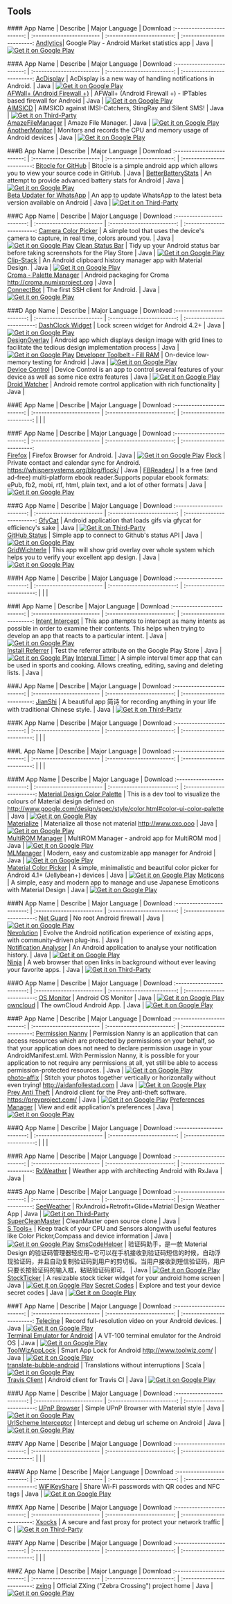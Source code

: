 
## Tools  
###\# 
App Name                   | Describe                  | Major Language             | Download 
:------------------------: | :------------------------ | :------------------------: | :------------------------: 
 [Andlytics](https://github.com/AndlyticsProject/andlytics)| Google Play - Android Market statistics app | Java |  [![Get it on Google Play](http://i.imgur.com/7sq06lr.png)](https://play.google.com/store/apps/details?id=com.github.andlyticsproject)

###A
App Name                   | Describe                  | Major Language             | Download 
:------------------------: | :------------------------ | :------------------------: | :------------------------: 
[AcDisplay](https://github.com/AChep/AcDisplay) | AcDisplay is a new way of handling notifications in Android. | Java | [![Get it on Google Play](http://i.imgur.com/7sq06lr.png)](https://play.google.com/store/apps/details?id=com.achep.acdisplay)  
[AFWall+ (Android Firewall +)](https://github.com/ukanth/afwall) | AFWall+ (Android Firewall +) - IPTables based firewall for Android | Java | [![Get it on Google Play](http://i.imgur.com/7sq06lr.png)](https://play.google.com/store/apps/details?id=dev.ukanth.ufirewall)  
[AIMSICD](https://github.com/SecUpwN/Android-IMSI-Catcher-Detector) | AIMSICD against IMSI-Catchers, StingRay and Silent SMS! | Java | [![Get it on Third-Party](http://i.imgur.com/ppYJYe5.png)](https://github.com/SecUpwN/Android-IMSI-Catcher-Detector/releases)  
[AmazeFileManager](https://github.com/arpitkh96/AmazeFileManager) | Amaze File Manager. | Java | [![Get it on Google Play](http://i.imgur.com/7sq06lr.png)](https://play.google.com/store/apps/details?id=com.amaze.filemanager)  
[AnotherMonitor](https://github.com/AntonioRedondo/AnotherMonitor) | Monitors and records the CPU and memory usage of Android devices | Java | [![Get it on Google Play](http://i.imgur.com/7sq06lr.png)](https://play.google.com/store/apps/details?id=org.anothermonitor)  
 

###B
App Name                   | Describe                  | Major Language             | Download 
:------------------------: | :------------------------ | :------------------------: | :------------------------: 
[Bitocle for GitHub](https://github.com/mthli/Bitocle) | Bitocle is a simple android app which allows you to view your source code in GitHub.  | Java | 
[BetterBatteryStats](https://github.com/asksven/BetterBatteryStats) | An attempt to provide advanced battery stats for Android  | Java | [![Get it on Google Play](http://i.imgur.com/7sq06lr.png)](https://play.google.com/store/apps/details?id=com.asksven.betterbatterystats)  
[Beta Updater for WhatsApp](https://github.com/javiersantos/WhatsAppBetaUpdater) | An app to update WhatsApp to the latest beta version available on Android  | Java | [![Get it on Third-Party](http://i.imgur.com/ppYJYe5.png)](https://github.com/javiersantos/WhatsAppBetaUpdater/releases)

###C
App Name                   | Describe                  | Major Language             | Download 
:------------------------: | :------------------------ | :------------------------: | :------------------------: 
[Camera Color Picker](https://github.com/tvbarthel/CameraColorPicker) | A simple tool that uses the device's camera to capture, in real time, colors around you. | Java | [![Get it on Google Play](http://i.imgur.com/7sq06lr.png)](https://play.google.com/store/apps/details?id=fr.tvbarthel.apps.cameracolorpicker)
[Clean Status Bar](https://github.com/emmaguy/clean-status-bar) | Tidy up your Android status bar before taking screenshots for the Play Store  | Java | [![Get it on Google Play](http://i.imgur.com/7sq06lr.png)](https://play.google.com/store/apps/details?id=com.emmaguy.cleanstatusbar)  
[Clip-Stack](https://github.com/heruoxin/Clip-Stack) | An Android clipboard history manager app with Material Design.  | Java | [![Get it on Google Play](http://i.imgur.com/7sq06lr.png)](https://play.google.com/store/apps/details?id=com.catchingnow.tinyclipboardmanager)  
[Croma - Palette Manager](https://github.com/numixproject/org.numixproject.croma) | Android packaging for Croma http://croma.numixproject.org | Java |  
[ConnectBot](https://github.com/connectbot/connectbot/) | The first SSH client for Android. | Java | [![Get it on Google Play](http://i.imgur.com/7sq06lr.png)](https://play.google.com/store/apps/details?id=org.connectbot)

###D
App Name                   | Describe                  | Major Language             | Download 
:------------------------: | :------------------------ | :------------------------: | :------------------------: 
[DashClock Widget](https://github.com/romannurik/dashclock) | Lock screen widget for Android 4.2+  | Java | [![Get it on Google Play](http://i.imgur.com/7sq06lr.png)](https://play.google.com/store/apps/details?id=net.nurik.roman.dashclock)  
[DesignOverlay](https://github.com/Manabu-GT/DesignOverlay-Android) | Android app which displays design image with grid lines to facilitate the tedious design implementation process  | Java | [![Get it on Google Play](http://i.imgur.com/7sq06lr.png)](https://play.google.com/store/apps/details?id=com.ms_square.android.design.overlay) 
[Developer Toolbelt - Fill RAM](https://github.com/T-Spoon/Android-Developer-Toolbelt) | On-device low-memory testing for Android | Java | [![Get it on Google Play](http://i.imgur.com/7sq06lr.png)](https://play.google.com/store/apps/details?id=com.tspoon.androidtoolbelt)  
[Device Control](https://github.com/Evisceration/DeviceControl) | Device Control is an app to control several features of your device as well as some nice extra features  | Java | [![Get it on Google Play](http://i.imgur.com/7sq06lr.png)](https://play.google.com/store/apps/details?id=org.namelessrom.devicecontrol)
[Droid Watcher](https://github.com/Odrin/Droid-Watcher) | Android remote control application with rich functionality | Java |

###E
App Name                   | Describe                  | Major Language             | Download 
:------------------------: | :------------------------ | :------------------------: | :------------------------: 
 | | | 

###F
App Name                   | Describe                  | Major Language             | Download 
:------------------------: | :------------------------ | :------------------------: | :------------------------:  
[Firefox](https://wiki.mozilla.org/Mobile/Fennec/Android) | Firefox Browser for Android. | Java | [![Get it on Google Play](http://i.imgur.com/7sq06lr.png)](https://play.google.com/store/apps/details?id=org.mozilla.firefox)
[Flock](https://github.com/WhisperSystems/Flock) | Private contact and calendar sync for Android. https://whispersystems.org/blog/flock/  | Java | 
[FBReaderJ](https://github.com/geometer/FBReaderJ) | Is a free (and ad-free) multi-platform ebook reader.Supports popular ebook formats: ePub, fb2, mobi, rtf, html, plain text, and a lot of other formats | Java | [![Get it on Google Play](http://i.imgur.com/7sq06lr.png)](https://play.google.com/store/apps/details?id=org.geometerplus.zlibrary.ui.android)

###G
App Name                   | Describe                  | Major Language             | Download 
:------------------------: | :------------------------ | :------------------------: | :------------------------: 
[GfyCat](https://github.com/dlew/android-gfycat) | Android application that loads gifs via gfycat for efficiency's sake  | Java | [![Get it on Third-Party](http://i.imgur.com/ppYJYe5.png)](https://github.com/dlew/android-gfycat/releases)  
[GitHub Status](https://github.com/cdeange/github-status) | Simple app to connect to Github's status API  | Java | [![Get it on Google Play](http://i.imgur.com/7sq06lr.png)](https://play.google.com/store/apps/details?id=com.deange.githubstatus)  
[GridWichterle](https://github.com/inmite/android-grid-wichterle) | This app will show grid overlay over whole system which helps you to verify your excellent app design.  | Java | [![Get it on Google Play](http://i.imgur.com/7sq06lr.png)](https://play.google.com/store/apps/details?id=eu.inmite.android.gridwichterle)  

###H
App Name                   | Describe                  | Major Language             | Download 
:------------------------: | :------------------------ | :------------------------: | :------------------------: 
 | | | 

###I
App Name                   | Describe                  | Major Language             | Download 
:------------------------: | :------------------------ | :------------------------: | :------------------------: 
[Intent Intercept](https://github.com/intrications/intent-intercept) | This app attempts to intercept as many intents as possible in order to examine their contents. This helps when trying to develop an app that reacts to a particular intent.  | Java | [![Get it on Google Play](http://i.imgur.com/7sq06lr.png)](https://play.google.com/store/apps/details?id=uk.co.ashtonbrsc.android.intentintercept)  
[Install Referrer](https://github.com/SimonMarquis/Android-InstallReferrer) | Test the referrer attribute on the Google Play Store | Java | [![Get it on Google Play](http://i.imgur.com/7sq06lr.png)](https://play.google.com/store/apps/details?id=fr.simon.marquis.installreferrer)
[Interval Timer](https://github.com/jemboy/android-interval-timer) | A simple interval timer app that can be used in sports and cooking. Allows creating, editing, saving and deleting lists. | Java |  

###J
App Name                   | Describe                  | Major Language             | Download 
:------------------------: | :------------------------ | :------------------------: | :------------------------: 
[JianShi](https://github.com/wingjay/jianshi) | A beautiful app 简诗 for recording anything in your life with traditional Chinese style.  | Java | [![Get it on Third-Party](http://i.imgur.com/ppYJYe5.png)](https://github.com/wingjay/jianshi/releases)   

###K
App Name                   | Describe                  | Major Language             | Download 
:------------------------: | :------------------------ | :------------------------: | :------------------------: 
 | | | 

###L
App Name                   | Describe                  | Major Language             | Download 
:------------------------: | :------------------------ | :------------------------: | :------------------------: 
 | | | 

###M
App Name                   | Describe                  | Major Language             | Download 
:------------------------: | :------------------------ | :------------------------: | :------------------------: 
[Material Design Color Palette](https://github.com/HozakaN/MaterialDesignColorPalette) | This is a dev tool to visualize the colours of Material design defined on http://www.google.com/design/spec/style/color.html#color-ui-color-palette  | Java | [![Get it on Google Play](http://i.imgur.com/7sq06lr.png)](https://play.google.com/store/apps/details?id=fr.hozakan.materialdesigncolorpalette)  
[Materialize](https://github.com/oxoooo/materialize) | Materialize all those not material http://www.oxo.ooo  | Java | [![Get it on Google Play](http://i.imgur.com/7sq06lr.png)](https://play.google.com/store/apps/details?id=ooo.oxo.apps.materialize)  
[MultiROM Manager](https://github.com/Tasssadar/MultiROMMgr) | MultiROM Manager - android app for MultiROM mod  | Java | [![Get it on Google Play](http://i.imgur.com/7sq06lr.png)](https://play.google.com/store/apps/details?id=com.tassadar.multirommgr)  
[MLManager](https://github.com/javiersantos/MLManager) | Modern, easy and customizable app manager for Android  | Java | [![Get it on Google Play](http://i.imgur.com/7sq06lr.png)](https://play.google.com/store/apps/details?id=com.javiersantos.mlmanager)  
[Material Color Picker](https://github.com/4k3R/material-color-picker) | A simple, minimalistic and beautiful color picker for Android 4.1+ (Jellybean+) devices | Java | [![Get it on Google Play](http://i.imgur.com/7sq06lr.png)](https://play.google.com/store/apps/details?id=com.anjithsasindran.materialcolorpicker&hl=en)
[Moticons](https://github.com/javiersantos/Moticons) | A simple, easy and modern app to manage and use Japanese Emoticons with Material Design | Java | [![Get it on Google Play](http://i.imgur.com/7sq06lr.png)](https://play.google.com/store/apps/details?id=com.javiersantos.moticons)

###N
App Name                   | Describe                  | Major Language             | Download 
:------------------------: | :------------------------ | :------------------------: | :------------------------: 
[Net Guard](https://github.com/M66B/NetGuard) | No root Android firewall  | Java | [![Get it on Google Play](http://i.imgur.com/7sq06lr.png)](https://play.google.com/apps/testing/eu.faircode.netguard)  
[Nevolution](https://github.com/oasisfeng/nevolution) | Evolve the Android notification experience of existing apps, with community-driven plug-ins.  | Java |  
[Notification Analyser](https://github.com/MPieter/Notification-Analyser) | An Android application to analyse your notification history.  | Java | [![Get it on Google Play](http://i.imgur.com/7sq06lr.png)](https://play.google.com/store/apps/details?id=com.tierep.notificationanalyser)  
[Ninja](https://github.com/mthli/Ninja) | A web browser that open links in background without ever leaving your favorite apps.  | Java | [![Get it on Third-Party](http://i.imgur.com/ppYJYe5.png)](http://www.coolapk.com/apk/io.github.mthli.Ninja)   

###O
App Name                   | Describe                  | Major Language             | Download 
:------------------------: | :------------------------ | :------------------------: | :------------------------: 
[OS Monitor](https://github.com/eolwral/OSMonitor) | Android OS Monitor  | Java | [![Get it on Google Play](http://i.imgur.com/7sq06lr.png)](https://play.google.com/store/apps/details?id=com.eolwral.osmonitor)  
[owncloud](https://github.com/owncloud/android) | The ownCloud Android App. | Java | [![Get it on Google Play](http://i.imgur.com/7sq06lr.png)](https://play.google.com/store/apps/details?id=com.owncloud.android)

###P
App Name                   | Describe                  | Major Language             | Download 
:------------------------: | :------------------------ | :------------------------: | :------------------------: 
[Permission Nanny](https://github.com/littledot/Permission-Nanny) | Permission Nanny is an application that can access resources which are protected by permissions on your behalf, so that your application does not need to declare permission usage in your AndroidManifest.xml. With Permission Nanny, it is possible for your application to not require any permissions at all, yet still be able to access permission-protected resources.  | Java | [![Get it on Google Play](http://i.imgur.com/7sq06lr.png)](https://play.google.com/store/apps/details?id=com.permissionnanny)  
[photo-affix](https://github.com/afollestad/photo-affix) | Stitch your photos together vertically or horizontally without even trying! http://aidanfollestad.com  | Java | [![Get it on Google Play](http://i.imgur.com/7sq06lr.png)](https://github.com/afollestad/photo-affix/raw/master/apk/PhotoAffix.apk)  
[Prey Anti Theft](https://github.com/prey/prey-android-client) | Android client for the Prey anti-theft software. https://preyproject.com/  | Java | [![Get it on Google Play](http://i.imgur.com/7sq06lr.png)](https://play.google.com/store/apps/details?id=com.prey) 
[Preferences Manager](https://github.com/SimonMarquis/Android-PreferencesManager) | View and edit application's preferences | Java | [![Get it on Google Play](http://i.imgur.com/7sq06lr.png)](https://play.google.com/store/apps/details?id=fr.simon.marquis.preferencesmanager)

###Q
App Name                   | Describe                  | Major Language             | Download 
:------------------------: | :------------------------ | :------------------------: | :------------------------: 
 | | | 

###R
App Name                   | Describe                  | Major Language             | Download 
:------------------------: | :------------------------ | :------------------------: | :------------------------: 
[RxWeather](https://github.com/SmartDengg/RxWeather) | Weather app with architecting Android with RxJava | Java |  

###S
App Name                   | Describe                  | Major Language             | Download 
:------------------------: | :------------------------ | :------------------------: | :------------------------: 
[SeeWeather](https://github.com/xcc3641/SeeWeather) | RxAndroid+Retrofit+Glide+Matrial Design Weather App  | Java | [![Get it on Third-Party](http://i.imgur.com/ppYJYe5.png)](http://www.wandoujia.com/apps/com.xiecc.seeWeather)  
[SuperCleanMaster](https://github.com/joyoyao/superCleanMaster) | CleanMaster open source clone | Java |  
[S Tools+](https://github.com/naman14/S-Tools) | Keep track of your CPU and Sensors alongwith useful features like Color Picker,Compass and device information | Java | [![Get it on Google Play](http://i.imgur.com/7sq06lr.png)](https://play.google.com/store/apps/details?id=com.naman14.stools) 
[SmsCodeHelper](https://github.com/drakeet/SmsCodeHelper) | 验证码助手，是一款 Material Design 的验证码管理器轻应用~它可以在手机接收到验证码短信的时候，自动浮现验证码，并且自动复制验证码到用户的剪切板。当用户接收到短信验证码，用户只要长按验证码的输入框，粘贴验证码即可。 | Java | [![Get it on Google Play](http://i.imgur.com/7sq06lr.png)](https://play.google.com/store/apps/details?id=me.drakeet.inmessage)  
[StockTicker](https://github.com/premnirmal/StockTicker) | A resizable stock ticker widget for your android home screen | Java | [![Get it on Google Play](http://i.imgur.com/7sq06lr.png)](https://play.google.com/store/apps/details?id=com.github.premnirmal.tickerwidget) 
[Secret Codes](https://github.com/SimonMarquis/Android-SecretCodes) | Explore and test your device secret codes | Java | [![Get it on Google Play](http://i.imgur.com/7sq06lr.png)](https://play.google.com/store/apps/details?id=fr.simon.marquis.secretcodes)

###T
App Name                   | Describe                  | Major Language             | Download 
:------------------------: | :------------------------ | :------------------------: | :------------------------: 
[Telecine](https://github.com/JakeWharton/Telecine) | Record full-resolution video on your Android devices. | Java | [![Get it on Google Play](http://i.imgur.com/7sq06lr.png)](https://play.google.com/store/apps/details?id=com.jakewharton.telecine)  
[Terminal Emulator for Android](https://github.com/jackpal/Android-Terminal-Emulator) | A VT-100 terminal emulator for the Android OS | Java | [![Get it on Google Play](http://i.imgur.com/7sq06lr.png)](https://play.google.com/store/apps/details?id=jackpal.androidterm)  
[ToolWizAppLock](https://github.com/Toolwiz/ToolWizAppLock) | Smart App Lock for Android http://www.toolwiz.com/ | Java | [![Get it on Google Play](http://i.imgur.com/7sq06lr.png)](https://play.google.com/store/apps/details?id=com.cleanwiz.applock)  
[translate-bubble-android](https://github.com/47deg/translate-bubble-android) | Translations without interruptions  | Scala | [![Get it on Google Play](http://i.imgur.com/7sq06lr.png)](https://play.google.com/store/apps/details?id=com.fortysevendeg.translatebubble)  
[Travis Client](https://github.com/brave-warrior/TravisClient-Android) | Android client for Travis CI  | Java | [![Get it on Google Play](http://i.imgur.com/7sq06lr.png)](https://play.google.com/store/apps/details?id=com.khmelenko.lab.travisclient)  


###U
App Name                   | Describe                  | Major Language             | Download 
:------------------------: | :------------------------ | :------------------------: | :------------------------: 
[UPnP Browser](https://github.com/dgmltn/Android-UPnP-Browser) | Simple UPnP Browser with Material style | Java | [![Get it on Google Play](http://i.imgur.com/7sq06lr.png)](https://play.google.com/store/apps/details?id=com.dgmltn.upnpbrowser)  
[UrlScheme Interceptor](https://github.com/SimonMarquis/Android-UrlSchemeInterceptor) | Intercept and debug url scheme on Android | Java | [![Get it on Google Play](http://i.imgur.com/7sq06lr.png)](https://play.google.com/store/apps/details?id=fr.smarquis.usi.sample)

###V
App Name                   | Describe                  | Major Language             | Download 
:------------------------: | :------------------------ | :------------------------: | :------------------------: 
 | | | 

###W
App Name                   | Describe                  | Major Language             | Download 
:------------------------: | :------------------------ | :------------------------: | :------------------------: 
[WiFiKeyShare](https://github.com/bparmentier/WiFiKeyShare) | Share Wi-Fi passwords with QR codes and NFC tags | Java | [![Get it on Google Play](http://i.imgur.com/7sq06lr.png)](https://play.google.com/store/apps/details?id=be.brunoparmentier.wifikeyshare)

###X
App Name                   | Describe                  | Major Language             | Download 
:------------------------: | :------------------------ | :------------------------: | :------------------------: 
[Xsocks](https://github.com/lparam/xsocks-android) | A secure and fast proxy for protect your network traffic  | C | [![Get it on Third-Party](http://i.imgur.com/ppYJYe5.png)](https://github.com/lparam/xsocks-android/releases)  

###Y
App Name                   | Describe                  | Major Language             | Download 
:------------------------: | :------------------------ | :------------------------: | :------------------------: 
 | | | 

###Z
App Name                   | Describe                  | Major Language             | Download 
:------------------------: | :------------------------ | :------------------------: | :------------------------:
[zxing](https://github.com/zxing/zxing) | Official ZXing ("Zebra Crossing") project home  | Java | [![Get it on Google Play](http://i.imgur.com/7sq06lr.png)](https://play.google.com/store/apps/details?id=com.google.zxing.client.android) 
